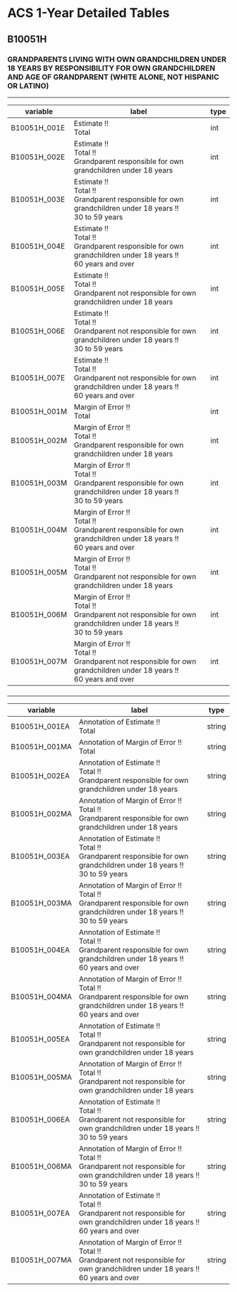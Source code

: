 # ACS 1-Year Detailed Tables

## B10051H

### GRANDPARENTS LIVING WITH OWN GRANDCHILDREN UNDER 18 YEARS BY RESPONSIBILITY FOR OWN GRANDCHILDREN AND AGE OF GRANDPARENT (WHITE ALONE, NOT HISPANIC OR LATINO)

___

| variable | label | type |
| ----- | ----- | ----- |
| B10051H_001E | Estimate !!<br>Total | int |
| B10051H_002E | Estimate !!<br>Total !!<br>Grandparent responsible for own grandchildren under 18 years | int |
| B10051H_003E | Estimate !!<br>Total !!<br>Grandparent responsible for own grandchildren under 18 years !!<br>30 to 59 years | int |
| B10051H_004E | Estimate !!<br>Total !!<br>Grandparent responsible for own grandchildren under 18 years !!<br>60 years and over | int |
| B10051H_005E | Estimate !!<br>Total !!<br>Grandparent not responsible for own grandchildren under 18 years | int |
| B10051H_006E | Estimate !!<br>Total !!<br>Grandparent not responsible for own grandchildren under 18 years !!<br>30 to 59 years | int |
| B10051H_007E | Estimate !!<br>Total !!<br>Grandparent not responsible for own grandchildren under 18 years !!<br>60 years and over | int |
| B10051H_001M | Margin of Error !!<br>Total | int |
| B10051H_002M | Margin of Error !!<br>Total !!<br>Grandparent responsible for own grandchildren under 18 years | int |
| B10051H_003M | Margin of Error !!<br>Total !!<br>Grandparent responsible for own grandchildren under 18 years !!<br>30 to 59 years | int |
| B10051H_004M | Margin of Error !!<br>Total !!<br>Grandparent responsible for own grandchildren under 18 years !!<br>60 years and over | int |
| B10051H_005M | Margin of Error !!<br>Total !!<br>Grandparent not responsible for own grandchildren under 18 years | int |
| B10051H_006M | Margin of Error !!<br>Total !!<br>Grandparent not responsible for own grandchildren under 18 years !!<br>30 to 59 years | int |
| B10051H_007M | Margin of Error !!<br>Total !!<br>Grandparent not responsible for own grandchildren under 18 years !!<br>60 years and over | int |
### 

___

| variable | label | type |
| ----- | ----- | ----- |
| B10051H_001EA | Annotation of Estimate !!<br>Total | string |
| B10051H_001MA | Annotation of Margin of Error !!<br>Total | string |
| B10051H_002EA | Annotation of Estimate !!<br>Total !!<br>Grandparent responsible for own grandchildren under 18 years | string |
| B10051H_002MA | Annotation of Margin of Error !!<br>Total !!<br>Grandparent responsible for own grandchildren under 18 years | string |
| B10051H_003EA | Annotation of Estimate !!<br>Total !!<br>Grandparent responsible for own grandchildren under 18 years !!<br>30 to 59 years | string |
| B10051H_003MA | Annotation of Margin of Error !!<br>Total !!<br>Grandparent responsible for own grandchildren under 18 years !!<br>30 to 59 years | string |
| B10051H_004EA | Annotation of Estimate !!<br>Total !!<br>Grandparent responsible for own grandchildren under 18 years !!<br>60 years and over | string |
| B10051H_004MA | Annotation of Margin of Error !!<br>Total !!<br>Grandparent responsible for own grandchildren under 18 years !!<br>60 years and over | string |
| B10051H_005EA | Annotation of Estimate !!<br>Total !!<br>Grandparent not responsible for own grandchildren under 18 years | string |
| B10051H_005MA | Annotation of Margin of Error !!<br>Total !!<br>Grandparent not responsible for own grandchildren under 18 years | string |
| B10051H_006EA | Annotation of Estimate !!<br>Total !!<br>Grandparent not responsible for own grandchildren under 18 years !!<br>30 to 59 years | string |
| B10051H_006MA | Annotation of Margin of Error !!<br>Total !!<br>Grandparent not responsible for own grandchildren under 18 years !!<br>30 to 59 years | string |
| B10051H_007EA | Annotation of Estimate !!<br>Total !!<br>Grandparent not responsible for own grandchildren under 18 years !!<br>60 years and over | string |
| B10051H_007MA | Annotation of Margin of Error !!<br>Total !!<br>Grandparent not responsible for own grandchildren under 18 years !!<br>60 years and over | string |

